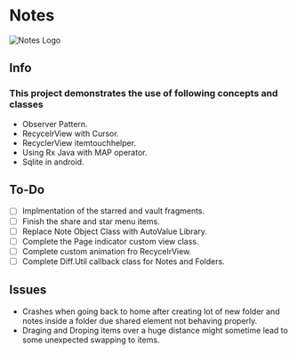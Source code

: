 # Notes

![Notes Logo](https://lh4.googleusercontent.com/4c_dXG0fKgvyCnkR8nSUdFfkBmqgLlkHMporXbi3ub3wyvUeXuvJHpNwkxfvJdpkb1V-pGnL=w1920-h986)

## Info

### This project demonstrates the use of following concepts and classes 

- Observer Pattern.
- RecycelrView with Cursor.
- RecyclerView itemtouchhelper.
- Using Rx Java with MAP operator.
- Sqlite in android.

## To-Do

- [ ] Implmentation of the starred and vault fragments.
- [ ] Finish the share and star menu items.
- [ ] Replace Note Object Class with AutoValue Library.
- [ ] Complete the Page indicator custom view class.
- [ ] Complete custom animation fro RecycelrView.
- [ ] Complete Diff.Util callback class for Notes and Folders.

## Issues 

- Crashes when going back to home after creating lot of new folder and notes inside a folder due shared element not behaving properly.
- Draging and Droping items over a huge distance might sometime lead to some unexpected swapping to items.
